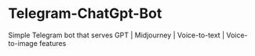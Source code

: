 # Telegram-ChatGpt-Bot


Simple Telegram bot that serves GPT | Midjourney | Voice-to-text | Voice-to-image features
